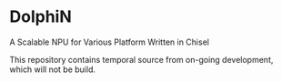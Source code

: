 # DolphiN
A Scalable NPU for Various Platform Written in Chisel

This repository contains temporal source from on-going development, which will not be build.
